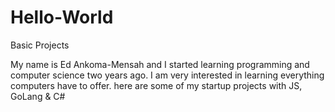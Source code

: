 # Hello-World
Basic Projects 

My name is Ed Ankoma-Mensah and I started learning programming and computer science two years ago. I am very interested in learning everything computers have to offer.
here are some of my startup projects with JS, GoLang & C#

